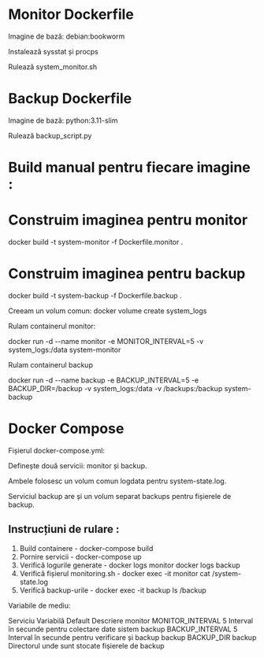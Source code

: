 # Monitor Dockerfile

Imagine de bază: debian:bookworm

Instalează sysstat și procps

Rulează system_monitor.sh

# Backup Dockerfile

Imagine de bază: python:3.11-slim

Rulează backup_script.py

# Build manual pentru fiecare imagine :

# Construim imaginea pentru monitor
docker build -t system-monitor -f Dockerfile.monitor .

# Construim imaginea pentru backup
docker build -t system-backup -f Dockerfile.backup .

Creeam un volum comun: 
docker volume create system_logs

Rulam containerul monitor:

docker run -d --name monitor -e MONITOR_INTERVAL=5 -v system_logs:/data system-monitor

Rulam containerul backup

docker run -d --name backup -e BACKUP_INTERVAL=5 -e BACKUP_DIR=/backup -v system_logs:/data -v /backups:/backup system-backup


# Docker Compose

Fișierul docker-compose.yml:

Definește două servicii: monitor și backup.

Ambele folosesc un volum comun logdata pentru system-state.log.

Serviciul backup are și un volum separat backups pentru fișierele de backup.

## Instrucțiuni de rulare : 

1. Build containere - docker-compose build
2. Pornire servicii - docker-compose up
3. Verifică logurile generate - docker logs monitor
docker logs backup
4. Verifică fișierul monitoring.sh - docker exec -it monitor cat /system-state.log
5. Verifică backup-urile - docker exec -it backup ls /backup

Variabile de mediu:

Serviciu	Variabilă	      Default	      Descriere
monitor	  MONITOR_INTERVAL	5	Interval  în secunde pentru colectare date sistem
backup	  BACKUP_INTERVAL	  5	Interval  în secunde pentru verificare și backup
backup	  BACKUP_DIR	      backup	    Directorul unde sunt stocate fișierele de backup
